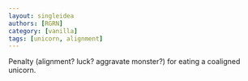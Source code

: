 ```yaml
---
layout: singleidea
authors: [RGRN]
category: [vanilla]
tags: [unicorn, alignment]
---
```

Penalty (alignment? luck? aggravate monster?) for eating a coaligned unicorn.
